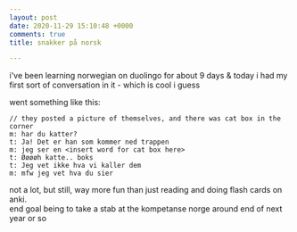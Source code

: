 ```yaml
---
layout: post
date: 2020-11-29 15:10:48 +0000
comments: true
title: snakker på norsk

---
```

i've been learning norwegian on duolingo for about 9 days & today i had my first sort of conversation in it - which is cool i guess

went something like this:

    // they posted a picture of themselves, and there was cat box in the corner
    m: har du katter?
    t: Ja! Det er han som kommer ned trappen
    m: jeg ser en <insert word for cat box here>
    t: Øøøøh katte.. boks
    t: Jeg vet ikke hva vi kaller dem
    m: mfw jeg vet hva du sier

not a lot, but still, way more fun than just reading and doing flash cards on anki.  
end goal being to take a stab at the kompetanse norge around end of next year or so

